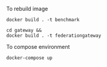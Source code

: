 To rebuild image

```shell
docker build . -t benchmark
```

```shell
cd gateway &&
docker build . -t federationgateway
```
To compose environment

```shell
docker-compose up
```